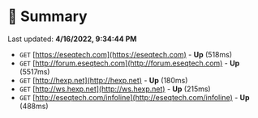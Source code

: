# 📖 Summary
Last updated: **4/16/2022, 9:34:44 PM**

- `GET` [https://eseqtech.com](https://eseqtech.com) - **Up** (518ms)
- `GET` [http://forum.eseqtech.com](http://forum.eseqtech.com) - **Up** (5517ms)
- `GET` [http://hexp.net](http://hexp.net) - **Up** (180ms)
- `GET` [http://ws.hexp.net](http://ws.hexp.net) - **Up** (215ms)
- `GET` [http://eseqtech.com/infoline](http://eseqtech.com/infoline) - **Up** (488ms)
